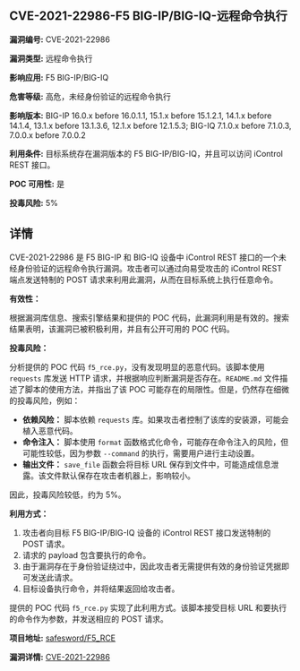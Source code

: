 ## CVE-2021-22986-F5 BIG-IP/BIG-IQ-远程命令执行

**漏洞编号:** CVE-2021-22986

**漏洞类型:** 远程命令执行

**影响应用:** F5 BIG-IP/BIG-IQ

**危害等级:** 高危，未经身份验证的远程命令执行

**影响版本:** BIG-IP 16.0.x before 16.0.1.1, 15.1.x before 15.1.2.1, 14.1.x before 14.1.4, 13.1.x before 13.1.3.6, 12.1.x before 12.1.5.3; BIG-IQ 7.1.0.x before 7.1.0.3, 7.0.0.x before 7.0.0.2

**利用条件:** 目标系统存在漏洞版本的 F5 BIG-IP/BIG-IQ，并且可以访问 iControl REST 接口。

**POC 可用性:** 是

**投毒风险:** 5%

## 详情

CVE-2021-22986 是 F5 BIG-IP 和 BIG-IQ 设备中 iControl REST 接口的一个未经身份验证的远程命令执行漏洞。攻击者可以通过向易受攻击的 iControl REST 端点发送特制的 POST 请求来利用此漏洞，从而在目标系统上执行任意命令。

**有效性：**

根据漏洞库信息、搜索引擎结果和提供的 POC 代码，此漏洞利用是有效的。搜索结果表明，该漏洞已被积极利用，并且有公开可用的 POC 代码。

**投毒风险：**

分析提供的 POC 代码 `f5_rce.py`，没有发现明显的恶意代码。该脚本使用 `requests` 库发送 HTTP 请求，并根据响应判断漏洞是否存在。`README.md` 文件描述了脚本的使用方法，并指出了该 POC 可能存在的局限性。但是，仍然存在细微的投毒风险，例如：

*   **依赖风险：** 脚本依赖 `requests` 库。如果攻击者控制了该库的安装源，可能会植入恶意代码。
*   **命令注入：** 脚本使用 `format` 函数格式化命令，可能存在命令注入的风险，但可能性较低，因为参数 `--command` 的执行，需要用户进行主动设置。
*   **输出文件：** `save_file` 函数会将目标 URL 保存到文件中，可能造成信息泄露。该文件默认保存在攻击者机器上，影响较小。

因此，投毒风险较低，约为 5%。

**利用方式：**

1.  攻击者向目标 F5 BIG-IP/BIG-IQ 设备的 iControl REST 接口发送特制的 POST 请求。
2.  请求的 payload 包含要执行的命令。
3.  由于漏洞存在于身份验证绕过中，因此攻击者无需提供有效的身份验证凭据即可发送此请求。
4.  目标设备执行命令，并将结果返回给攻击者。

提供的 POC 代码 `f5_rce.py` 实现了此利用方式。该脚本接受目标 URL 和要执行的命令作为参数，并发送相应的 POST 请求。

**项目地址:** [safesword/F5_RCE](https://github.com/safesword/F5_RCE)

**漏洞详情:** [CVE-2021-22986](https://nvd.nist.gov/vuln/detail/CVE-2021-22986)